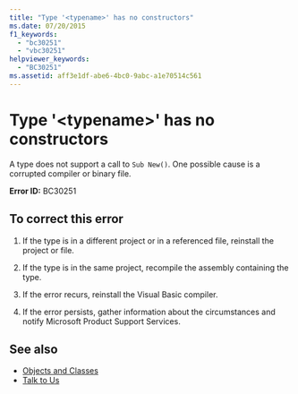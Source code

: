 ```yaml
---
title: "Type '<typename>' has no constructors"
ms.date: 07/20/2015
f1_keywords: 
  - "bc30251"
  - "vbc30251"
helpviewer_keywords: 
  - "BC30251"
ms.assetid: aff3e1df-abe6-4bc0-9abc-a1e70514c561
---
```

# Type '\<typename>' has no constructors
A type does not support a call to `Sub New()`. One possible cause is a corrupted compiler or binary file.  
  
 **Error ID:** BC30251  
  
## To correct this error  
  
1. If the type is in a different project or in a referenced file, reinstall the project or file.  
  
2. If the type is in the same project, recompile the assembly containing the type.  
  
3. If the error recurs, reinstall the Visual Basic compiler.  
  
4. If the error persists, gather information about the circumstances and notify Microsoft Product Support Services.  
  
## See also

- [Objects and Classes](../../../visual-basic/programming-guide/language-features/objects-and-classes/index.md)
- [Talk to Us](/visualstudio/ide/feedback-options)
